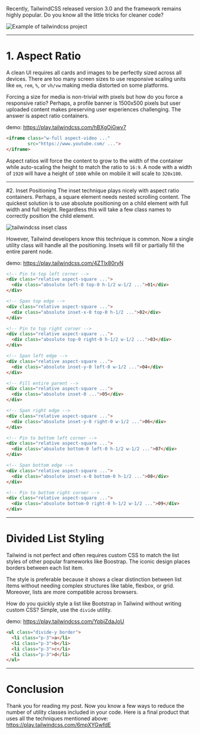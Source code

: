 <!--
@title Tips to Enhance TailwindCSS Projects
@tags HTML, CSS
@slug enhance-tailwindcss-projects
@description Read to discover ways to improve the quality of your TailwindCSS code. Many utility class names are redundant. Are you using the correct classes?
-->

Recently, TailwindCSS released version 3.0 and the framework remains highly popular. Do you know all the little tricks for cleaner code?

![Example of tailwindcss project](https://dev-to-uploads.s3.amazonaws.com/uploads/articles/4j6381quzw1d95bztbw6.png)
 
---

# 1. Aspect Ratio
A clean UI requires all cards and images to be perfectly sized across all devices. There are too many screen sizes to use responsive scaling units like `em`, `rem`, `%`, or `vh/vw` making media distorted on some platforms.

Forcing a size for media is non-trivial with pixels but how do you force a responsive ratio? Perhaps, a profile banner is 1500x500 pixels but user uploaded content makes preserving user experiences challenging. The answer is aspect ratio containers.

demo: https://play.tailwindcss.com/hBXgOiGwv7
```html
<iframe class="w-full aspect-video ..." 
        src="https://www.youtube.com/ ...">
</iframe>
```

Aspect ratios will force the content to grow to the width of the container while auto-scaling the height to match the ratio to `16:9`.  A node with a width of `1920` will have a height of `1080` while on mobile it will scale to `320x180`.

---

#2. Inset Positioning
The inset technique plays nicely with aspect ratio containers. Perhaps, a square element needs nested scrolling content. The quickest solution is to use absolute positioning on a child element with full width and full height. Regardless this will take a few class names to correctly position the child element. 



![tailwindcss inset class](https://dev-to-uploads.s3.amazonaws.com/uploads/articles/7hysv1n1nntnz3ysw2xk.png)
 
However, Tailwind developers know this technique is common. Now a single utility class will handle all the positioning. Insets will fill or partially fill the entire parent node.

demo: https://play.tailwindcss.com/4ZTlx80ryN
```html
<!-- Pin to top left corner -->
<div class="relative aspect-square ...">
  <div class="absolute left-0 top-0 h-1/2 w-1/2 ...">01</div>
</div>

<!-- Span top edge -->
<div class="relative aspect-square ...">
  <div class="absolute inset-x-0 top-0 h-1/2 ...">02</div>
</div>

<!-- Pin to top right corner -->
<div class="relative aspect-square ...">
  <div class="absolute top-0 right-0 h-1/2 w-1/2 ...">03</div>
</div>

<!-- Span left edge -->
<div class="relative aspect-square ...">
  <div class="absolute inset-y-0 left-0 w-1/2 ...">04</div>
</div>

<!-- Fill entire parent -->
<div class="relative aspect-square ...">
  <div class="absolute inset-0 ...">05</div>
</div>

<!-- Span right edge -->
<div class="relative aspect-square ...">
  <div class="absolute inset-y-0 right-0 w-1/2 ...">06</div>
</div>

<!-- Pin to bottom left corner -->
<div class="relative aspect-square ...">
  <div class="absolute bottom-0 left-0 h-1/2 w-1/2 ...">07</div>
</div>

<!-- Span bottom edge -->
<div class="relative aspect-square ...">
  <div class="absolute inset-x-0 bottom-0 h-1/2 ...">08</div>
</div>

<!-- Pin to bottom right corner -->
<div class="relative aspect-square ...">
  <div class="absolute bottom-0 right-0 h-1/2 w-1/2 ...">09</div>
</div>
```

---

# Divided List Styling
Tailwind is not perfect and often requires custom CSS to match the list styles of other popular frameworks like Boostrap. The iconic design places borders between each list item. 

The style is preferable because it shows a clear distinction between list items without needing complex structures like table, flexbox, or grid. Moreover, lists are more compatible across browsers.

How do you quickly style a list like Bootstrap in Tailwind without writing custom CSS? Simple, use the `divide` utility. 

demo: https://play.tailwindcss.com/YpbjZdaJoU
```html
<ul class="divide-y border">
  <li class="p-3">a</li>
  <li class="p-3">b</li>
  <li class="p-3">c</li>
  <li class="p-3">d</li>
</ul>
```
---
# Conclusion
Thank you for reading my post. Now you know a few ways to reduce the number of utility classes included in your code. Here is a final product that uses all the techniques mentioned above: https://play.tailwindcss.com/6mpXYGwfdE
